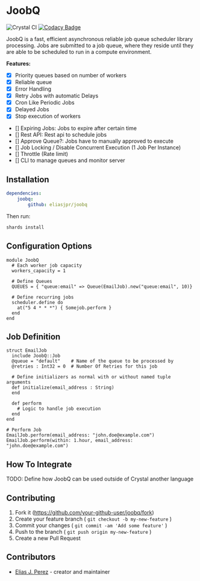 # JoobQ
![Crystal CI](https://github.com/eliasjpr/joobq/workflows/Crystal%20CI/badge.svg?branch=master) [![Codacy Badge](https://app.codacy.com/project/badge/Grade/757ebd7d1db942da8eb9f8392415b1a6)](https://www.codacy.com/manual/eliasjpr/joobq?utm_source=github.com&amp;utm_medium=referral&amp;utm_content=eliasjpr/joobq&amp;utm_campaign=Badge_Grade)

JoobQ is a fast, efficient asynchronous reliable job queue scheduler library processing. Jobs are submitted
to a job queue, where they reside until they are able to be scheduled to run in a
compute environment.

**Features:**

* [x] Priority queues based on number of workers
* [x] Reliable queue
* [x] Error Handling
* [x] Retry Jobs with automatic Delays
* [x] Cron Like Periodic Jobs
* [x] Delayed Jobs
* [x] Stop execution of workers
* [] Expiring Jobs: Jobs to expire after certain time
* [] Rest API: Rest api to schedule jobs
* [] Approve Queue?: Jobs have to manually approved to execute
* [] Job Locking / Disable Concurrent Execution (1 Job Per Instance)
* [] Throttle (Rate limit)
* [] CLI to manage queues and monitor server

## Installation

```yaml
dependencies:
    joobq:
        github: eliasjpr/joobq
```

Then run:

``` bash
shards install
```

## Configuration Options

```crystal
module JoobQ
  # Each worker job capacity
  workers_capacity = 1
  
  # Define Queues
  QUEUES = { "queue:email" => Queue(EmailJob).new("queue:email", 10)}

  # Define recurring jobs
  scheduler.define do
    at("5 4 * * *") { Somejob.perform }
  end
end
```

## Job Definition

```crystal
struct EmailJob
  include JoobQ::Job
  @queue = "default"    # Name of the queue to be processed by
  @retries : Int32 = 0  # Number Of Retries for this job

  # Define initializers as normal with or without named tuple arguments
  def initialize(email_address : String)
  end

  def perform
    # Logic to handle job execution
  end
end

# Perform Job
EmailJob.perform(email_address: "john.doe@example.com")
EmailJob.perform(within: 1.hour, email_address: "john.doe@example.com")
```

## How To Integrate

TODO: Define how JoobQ can be used outside of Crystal another language

## Contributing

1. Fork it (<https://github.com/your-github-user/joobq/fork>)
2. Create your feature branch ( `git checkout -b my-new-feature` )
3. Commit your changes ( `git commit -am 'Add some feature'` )
4. Push to the branch ( `git push origin my-new-feature` )
5. Create a new Pull Request

## Contributors

* [Elias J. Perez](https://github.com/your-github-user) - creator and maintainer
